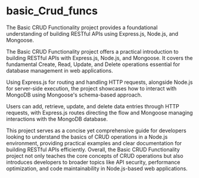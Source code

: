 # basic_Crud_funcs
The Basic CRUD Functionality project provides a foundational understanding of building RESTful APIs using Express.js, Node.js, and Mongoose.

The Basic CRUD Functionality project offers a practical introduction to building RESTful APIs with Express.js, Node.js, and Mongoose. It covers the fundamental Create, Read, Update, and Delete operations essential for database management in web applications.

Using Express.js for routing and handling HTTP requests, alongside Node.js for server-side execution, the project showcases how to interact with MongoDB using Mongoose's schema-based approach.

Users can add, retrieve, update, and delete data entries through HTTP requests, with Express.js routes directing the flow and Mongoose managing interactions with the MongoDB database.

This project serves as a concise yet comprehensive guide for developers looking to understand the basics of CRUD operations in a Node.js environment, providing practical examples and clear documentation for building RESTful APIs efficiently.
Overall, the Basic CRUD Functionality project not only teaches the core concepts of CRUD operations but also introduces developers to broader topics like API security, performance optimization, and code maintainability in Node.js-based web applications.
